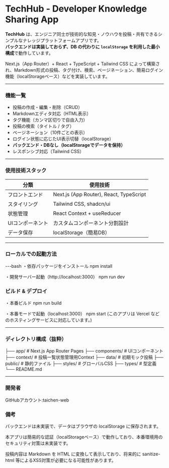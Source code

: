 # TechHub - Developer Knowledge Sharing App

**TechHub** は、エンジニア同士が技術的な知見・ノウハウを投稿・共有できるシンプルなナレッジプラットフォームアプリです。  
**バックエンドは実装しておらず、DB の代わりに `localStorage` を利用した最小構成**で動作しています。

Next.js（App Router）+ React + TypeScript + Tailwind CSS によって構築され、Markdown形式の投稿、タグ付け、検索、ページネーション、簡易ログイン機能（localStorageベース）などを実装しています。

---



###  機能一覧

- 投稿の作成・編集・削除（CRUD）
- Markdownエディタ対応（HTML表示）
- タグ機能（カンマ区切りで自由入力）
- 投稿の検索（タイトル / タグ）
- ページネーション（10件ごとの表示）
- ログイン状態に応じたUI表示切替（localStorage）
- **バックエンド・DBなし（localStorageでデータを保持）**
- レスポンシブ対応（Tailwind CSS）

---



###  使用技術スタック

| 分類        | 使用技術                      |
|-------------|-------------------------------|
| フロントエンド | Next.js (App Router), React, TypeScript |
| スタイリング | Tailwind CSS, shadcn/ui       |
| 状態管理    | React Context + useReducer     |
| UIコンポーネント | カスタムコンポーネント分割設計      |
| データ保存   | localStorage（簡易DB）        |

---



###  ローカルでの起動方法

---bash 
・依存パッケージをインストール
npm install

・開発サーバー起動（http://localhost:3000）
npm run dev

### ビルド & デプロイ
・本番ビルド
npm run build

・本番モードで起動（localhost:3000）
npm start
(このアプリは Vercel などのホスティングサービスに対応しています。)

---



### ディレクトリ構成（抜粋）

├── app/ # Next.js App Router Pages
├── components/ # UIコンポーネント
├── context/ # 投稿一覧状態管理用Context
├── data/ # 初期モック投稿
├── public/ # 静的ファイル
├── styles/ # グローバルCSS
├── types/ # 型定義
└── README.md


---



### 開発者
GitHubアカウント:taichen-web



### 備考
バックエンドは未実装で、データはブラウザの localStorage に保存されます。

本アプリは簡易的な認証（localStorageベース）で動作しており、本番環境用のセキュリティ対策は未実装です。

投稿内容は Markdown を HTML に変換して表示しており、将来的に sanitize-html 等によるXSS対策が必要になる可能性があります。